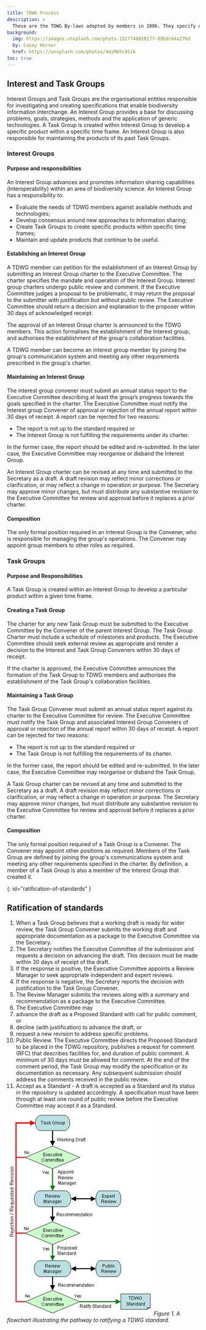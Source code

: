 ```yaml
---
title: TDWG Process
description: >
  These are the TDWG By-laws adopted by members in 2006. They specify organisational and procedural framework for developing and ratifying [TDWG standards](/standards).
background:
  img: https://images.unsplash.com/photo-1527746010177-09bdc64a276d
  by: Casey Horner
  href: https://unsplash.com/photos/4mjM65c95ik
toc: true
---
```


## Interest and Task Groups

Interest Groups and Task Groups are the organisational entities responsible for investigating and creating specifications that enable biodiversity information interchange. An Interest Group provides a base for discussing problems, goals, strategies, methods and the application of generic technologies. A Task Group is created within Interest Group to develop a specific product within a specific time frame. An Interest Group is also responsible for maintaining the products of its past Task Groups.

### Interest Groups

#### Purpose and responsibilities

An Interest Group advances and promotes information sharing capabilities (interoperability) within an area of biodiversity science. An Interest Group has a responsibility to:

- Evaluate the needs of TDWG members against available methods and technologies;
- Develop consensus around new approaches to information sharing;
- Create Task Groups to create specific products within specific time frames;
- Maintain and update products that continue to be useful.

#### Establishing an Interest Group

A TDWG member can petition for the establishment of an Interest Group by submitting an Interest Group charter to the Executive Committee. The charter specifies the mandate and operation of the Interest Group. Interest group charters undergo public review and comment. If the Executive Committee judges a proposal to be problematic, it may return the proposal to the submitter with justification but without public review. The Executive Committee should return a decision and explanation to the proposer within 30 days of acknowledged receipt.

The approval of an Interest Group charter is announced to the TDWG members. This action formalises the establishment of the Interest group, and authorises the establishment of the group's collaboration facilities.

A TDWG member can become an interest group member by joining the group's communication system and meeting any other requirements prescribed in the group's charter.

#### Maintaining an Interest Group

The interest group convener must submit an annual status report to the Executive Committee describing at least the group’s progress towards the goals specified in the charter. The Executive Committee must notify the Interest group Convener of approval or rejection of the annual report within 30 days of receipt. A report can be rejected for two reasons:

- The report is not up to the standard required or
- The Interest Group is not fulfilling the requirements under its charter.

In the former case, the report should be edited and re-submitted. In the later case, the Executive Committee may reorganise or disband the Interest Group.

An Interest Group charter can be revised at any time and submitted to the Secretary as a draft. A draft revision may reflect minor corrections or clarification, or may reflect a change in operation or purpose. The Secretary may approve minor changes, but must distribute any substantive revision to the Executive Committee for review and approval before it replaces a prior charter.

#### Composition

The only formal position required in an Interest Group is the Convener, who is responsible for managing the group's operations. The Convener may appoint group members to other roles as required.

### Task Groups

#### Purpose and Responsibilities

A Task Group is created within an Interest Group to develop a particular product within a given time frame.

#### Creating a Task Group

The charter for any new Task Group must be submitted to the Executive Committee by the Convener of the parent Interest Group. The Task Group Charter must include a schedule of milestones and products. The Executive Committee should seek external review as appropriate and render a decision to the Interest and Task Group Conveners within 30 days of receipt.

If the charter is approved, the Executive Committee announces the formation of the Task Group to TDWG members and authorises the establishment of the Task Group's collaboration facilities.

#### Maintaining a Task Group

The Task Group Convener must submit an annual status report against its charter to the Executive Committee for review. The Executive Committee must notify the Task Group and associated Interest Group Conveners of approval or rejection of the annual report within 30 days of receipt. A report can be rejected for two reasons:

- The report is not up to the standard required or
- The Task Group is not fulfilling the requirements of its charter.

In the former case, the report should be edited and re-submitted. In the later case, the Executive Committee may reorganise or disband the Task Group.

A Task Group charter can be revised at any time and submitted to the Secretary as a draft. A draft revision may reflect minor corrections or clarification, or may reflect a change in operation or purpose. The Secretary may approve minor changes, but must distribute any substantive revision to the Executive Committee for review and approval before it replaces a prior charter.

#### Composition

The only formal position required of a Task Group is a Convener. The Convener may appoint other positions as required. Members of the Task Group are defined by joining the group's communications system and meeting any other requirements specified in the charter. By definition, a member of a Task Group is also a member of the Interest Group that created it.

{: id="ratification-of-standards" }
## Ratification of standards

1. When a Task Group believes that a working draft is ready for wider review, the Task Group Convener submits the working draft and appropriate documentation as a package to the Executive Committee via the Secretary.
1. The Secretary notifies the Executive Committee of the submission and requests a decision on advancing the draft. This decision must be made within 30 days of receipt of the draft.
  1. If the response is positive, the Executive Committee appoints a Review Manager to seek appropriate independent and expert reviews.
  1. If the response is negative, the Secretary reports the decision with justification to the Task Group Convener.
1. The Review Manager submits the reviews along with a summary and recommendation as a package to the Executive Committee.
1. The Executive Committee may
  1. advance the draft as a Proposed Standard with call for public comment, or
  1. decline (with justification) to advance the draft, or
  1. request a new revision to address specific problems.
1. Public Review. The Executive Committee directs the Proposed Standard to be placed in the TDWG repository, publishes a request for comment (RFC) that describes facilities for, and duration of public comment. A minimum of 30 days must be allowed for comment. At the end of the comment period, the Task Group may modify the specification or its documentation as necessary. Any subsequent submission should address the comments received in the public review.
1. Accept as a Standard - A draft is accepted as a Standard and its status in the repository is updated accordingly. A specification must have been through at least one round of public review before the Executive Committee may accept it as a Standard.

![TDWG Process](/assets/images/tdwg-process.png)
_Figure 1. A flowchart illustrating the pathway to ratifying a TDWG standard._

